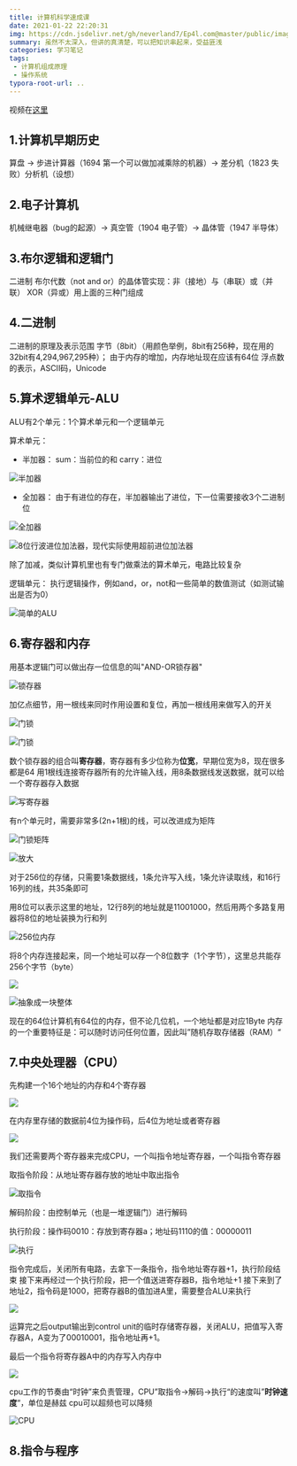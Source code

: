 ```yaml
---
title: 计算机科学速成课
date: 2021-01-22 22:20:31
img: https://cdn.jsdelivr.net/gh/neverland7/Ep4l.com@master/public/images/Crash-Course-Computer-Science/cpu.jpg
summary: 虽然不太深入，但讲的真清楚，可以把知识串起来，受益匪浅
categories: 学习笔记
tags:
 - 计算机组成原理
 - 操作系统
typora-root-url: ..
---
```




视频在[这里](https://www.bilibili.com/video/BV1EW411u7th)

## 1.计算机早期历史

算盘 → 步进计算器（1694 第一个可以做加减乘除的机器）→ 差分机（1823 失败）分析机（设想）

## 2.电子计算机

机械继电器（bug的起源）→ 真空管（1904 电子管）→ 晶体管（1947 半导体）

## 3.布尔逻辑和逻辑门

二进制
布尔代数（not and or）的晶体管实现：非（接地）与（串联）或（并联）
XOR（异或）用上面的三种门组成

## 4.二进制

二进制的原理及表示范围
字节（8bit）（用颜色举例，8bit有256种，现在用的32bit有4,294,967,295种）；
由于内存的增加，内存地址现在应该有64位
浮点数的表示，ASCII码，Unicode

## 5.算术逻辑单元-ALU

ALU有2个单元：1个算术单元和一个逻辑单元

算术单元：

- 半加器：
  sum：当前位的和
  carry：进位

![半加器](https://cdn.jsdelivr.net/gh/neverland7/Ep4l.com@master/public/images/Crash-Course-Computer-Science/image-20210123023411810.png)

- 全加器：
  由于有进位的存在，半加器输出了进位，下一位需要接收3个二进制位

![全加器](https://cdn.jsdelivr.net/gh/neverland7/Ep4l.com@master/public/images/Crash-Course-Computer-Science/image-20210123023902758.png)

![8位行波进位加法器，现代实际使用超前进位加法器](https://cdn.jsdelivr.net/gh/neverland7/Ep4l.com@master/public/images/Crash-Course-Computer-Science/image-20210123024147310.png)

除了加减，类似计算机里也有专门做乘法的算术单元，电路比较复杂

逻辑单元：
执行逻辑操作，例如and，or，not和一些简单的数值测试（如测试输出是否为0）

![简单的ALU](https://cdn.jsdelivr.net/gh/neverland7/Ep4l.com/public/images/Crash-Course-Computer-Science/image-20210123025231997.png)

## 6.寄存器和内存

用基本逻辑门可以做出存一位信息的叫"AND-OR锁存器"

![锁存器](https://cdn.jsdelivr.net/gh/neverland7/Ep4l.com/public/images/Crash-Course-Computer-Science/image-20210123025835832.png)

加亿点细节，用一根线来同时作用设置和复位，再加一根线用来做写入的开关

![门锁](https://cdn.jsdelivr.net/gh/neverland7/Ep4l.com@master/public/images/Crash-Course-Computer-Science/image-20210123025922499.png)

![门锁](https://cdn.jsdelivr.net/gh/neverland7/Ep4l.com/public/images/Crash-Course-Computer-Science/image-20210123030158536.png)

数个锁存器的组合叫**寄存器**，寄存器有多少位称为**位宽**，早期位宽为8，现在很多都是64
用1根线连接寄存器所有的允许输入线，用8条数据线发送数据，就可以给一个寄存器存入数据

![写寄存器](https://cdn.jsdelivr.net/gh/neverland7/Ep4l.com@master/public/images/Crash-Course-Computer-Science/image-20210123030623292.png)

有n个单元时，需要非常多(2n+1根)的线，可以改进成为矩阵

![门锁矩阵](https://cdn.jsdelivr.net/gh/neverland7/Ep4l.com@master/public/images/Crash-Course-Computer-Science/image-20210123030954261.png)

![放大](https://cdn.jsdelivr.net/gh/neverland7/Ep4l.com/public/images/Crash-Course-Computer-Science/image-20210123031155319.png)

对于256位的存储，只需要1条数据线，1条允许写入线，1条允许读取线，和16行16列的线，共35条即可

用8位可以表示这里的地址，12行8列的地址就是11001000，然后用两个多路复用器将8位的地址装换为行和列

![256位内存](https://cdn.jsdelivr.net/gh/neverland7/Ep4l.com/public/images/Crash-Course-Computer-Science/image-20210123031909074.png)

将8个内存连接起来，同一个地址可以存一个8位数字（1个字节），这里总共能存256个字节（byte）

![](https://cdn.jsdelivr.net/gh/neverland7/Ep4l.com@master/public/images/Crash-Course-Computer-Science/image-20210123031955194.png)

![抽象成一块整体](https://cdn.jsdelivr.net/gh/neverland7/Ep4l.com/public/images/Crash-Course-Computer-Science/image-20210123032242052.png)

现在的64位计算机有64位的内存，但不论几位机，一个地址都是对应1Byte
内存的一个重要特征是：可以随时访问任何位置，因此叫”随机存取存储器（RAM）“

## 7.中央处理器（CPU）

先构建一个16个地址的内存和4个寄存器

![](https://cdn.jsdelivr.net/gh/neverland7/Ep4l.com@master/public/images/Crash-Course-Computer-Science/image-20210123033206319.png)

在内存里存储的数据前4位为操作码，后4位为地址或者寄存器

![](https://cdn.jsdelivr.net/gh/neverland7/Ep4l.com@master/public/images/Crash-Course-Computer-Science/image-20210123033336716.png)

我们还需要两个寄存器来完成CPU，一个叫指令地址寄存器，一个叫指令寄存器

取指令阶段：从地址寄存器存放的地址中取出指令 

![取指令](https://cdn.jsdelivr.net/gh/neverland7/Ep4l.com@master/public/images/Crash-Course-Computer-Science/image-20210123120300566.png)

解码阶段：由控制单元（也是一堆逻辑门）进行解码

执行阶段：操作码0010：存放到寄存器a；地址码1110的值：00000011

![执行](https://cdn.jsdelivr.net/gh/neverland7/Ep4l.com@master/public/images/Crash-Course-Computer-Science/image-20210123121150970.png)

指令完成后，关闭所有电路，去拿下一条指令，指令地址寄存器+1，执行阶段结束
接下来再经过一个执行阶段，把一个值送进寄存器B，指令地址+1
接下来到了地址2，指令码是1000，把寄存器B的值加进A里，需要整合ALU来执行

![](https://cdn.jsdelivr.net/gh/neverland7/Ep4l.com/public/images/Crash-Course-Computer-Science/image-20210123123610284.png)

运算完之后output输出到control unit的临时存储寄存器，关闭ALU，把值写入寄存器A，A变为了00010001，指令地址再+1。

最后一个指令将寄存器A中的内存写入内存中

![](https://cdn.jsdelivr.net/gh/neverland7/Ep4l.com/public/images/Crash-Course-Computer-Science/image-20210123125844934.png)

cpu工作的节奏由“时钟”来负责管理，CPU”取指令→解码→执行“的速度叫”**时钟速度**“，单位是赫兹
cpu可以超频也可以降频

![CPU](https://cdn.jsdelivr.net/gh/neverland7/Ep4l.com@master/public/images/Crash-Course-Computer-Science/image-20210123230724705.png)

## 8.指令与程序